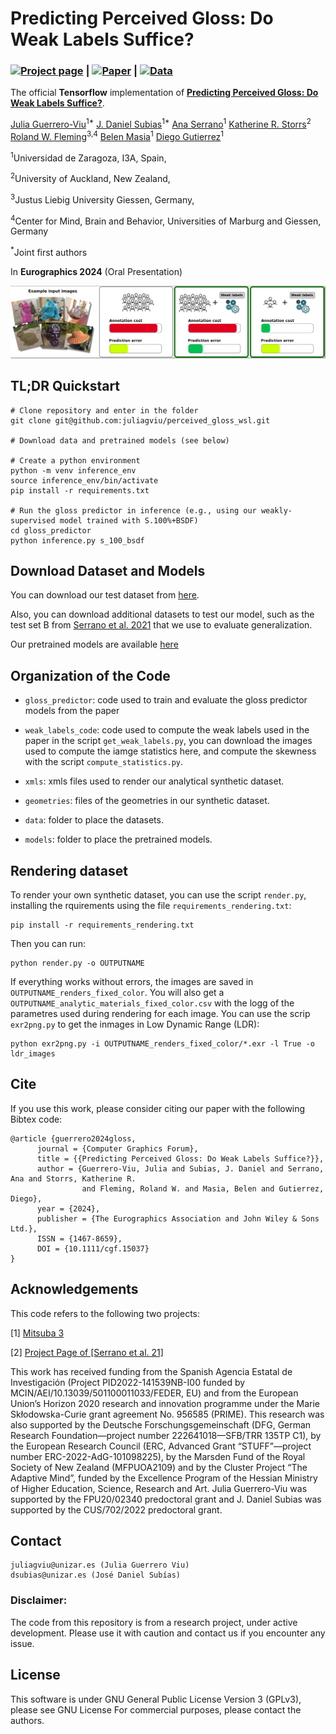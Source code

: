 # Predicting Perceived Gloss: Do Weak Labels Suffice?

### [![Project page](https://img.shields.io/badge/-Project%20page-blue)](https://graphics.unizar.es/projects/perceived_gloss_2024/) | [![Paper](https://img.shields.io/badge/Paper-PDF-red)](https://arxiv.org/pdf/2403.17672.pdf) | [![Data](https://img.shields.io/badge/-Data-yellowgreen)](--)

The official **Tensorflow**  implementation of [**Predicting Perceived Gloss: Do Weak Labels Suffice?**](https://graphics.unizar.es/projects/perceived_gloss_2024/). 

[Julia Guerrero-Viu](http://webdiis.unizar.es/~juliagv/)<sup>1*</sup>
[J. Daniel Subias](https://dsubias.github.io/#about)<sup>1*</sup>
[Ana Serrano](https://ana-serrano.github.io/)<sup>1</sup>
[Katherine R. Storrs](https://www.katestorrs.com/#about)<sup>2</sup>
[Roland W. Fleming](https://www.allpsych.uni-giessen.de/fleminglab/)<sup>3,4</sup>
[Belen Masia](http://webdiis.unizar.es/~bmasia/)<sup>1</sup>
[Diego Gutierrez](http://giga.cps.unizar.es/~diegog/)<sup>1</sup>

<sup>1</sup>Universidad de Zaragoza, I3A, Spain, 

<sup>2</sup>University of Auckland, New Zealand, 

<sup>3</sup>Justus Liebig University Giessen, Germany, 

<sup>4</sup>Center for Mind, Brain and Behavior, Universities of Marburg and Giessen, Germany

<sup>*</sup>Joint first authors


In **Eurographics 2024** (Oral Presentation)

<img src='imgs/teaser.png'/>

## TL;DR Quickstart
```
# Clone repository and enter in the folder
git clone git@github.com:juliagviu/perceived_gloss_wsl.git

# Download data and pretrained models (see below)

# Create a python environment
python -m venv inference_env
source inference_env/bin/activate
pip install -r requirements.txt

# Run the gloss predictor in inference (e.g., using our weakly-supervised model trained with S.100%+BSDF)
cd gloss_predictor
python inference.py s_100_bsdf
```

## Download Dataset and Models
You can download our test dataset from [here](https://nas-graphics.unizar.es/s/M6CD8PY4DsrNFmm).

Also, you can download additional datasets to test our model, such as the test set B from [Serrano et al. 2021](https://mig.mpi-inf.mpg.de/) that we use to evaluate generalization.


Our pretrained models are available [here](https://nas-graphics.unizar.es/s/trbfGHdrKRig6D2)

## Organization of the Code
* `gloss_predictor`: code used to train and evaluate the gloss predictor models from the paper

* `weak_labels_code`: code used to compute the weak labels used in the paper in the script `get_weak_labels.py`, you can download the images used to compute the iamge statistics here, and compute the skewness with the script `compute_statistics.py`.

* `xmls`: xmls files used to render our analytical synthetic dataset.

* `geometries`: files of the geometries in our synthetic dataset.

* `data`: folder to place the datasets.

* `models`: folder to place the pretrained models.
 

## Rendering dataset

To render your own synthetic dataset, you can use the script `render.py`, installing the rquirements using the file `requirements_rendering.txt`:

```
pip install -r requirements_rendering.txt
```

Then you can run: 

```
python render.py -o OUTPUTNAME
```

If everything works without errors, the images are saved in `OUTPUTNAME_renders_fixed_color`. You will also get a `OUTPUTNAME_analytic_materials_fixed_color.csv` with the logg of the parametres used during rendering for each image. You can use the scrip `exr2png.py` to get the inmages in Low Dynamic Range (LDR): 

```
python exr2png.py -i OUTPUTNAME_renders_fixed_color/*.exr -l True -o ldr_images
```


## Cite

If you use this work, please consider citing our paper with the following Bibtex code:

```
@article {guerrero2024gloss,
      journal = {Computer Graphics Forum}, 
      title = {{Predicting Perceived Gloss: Do Weak Labels Suffice?}},
      author = {Guerrero-Viu, Julia and Subias, J. Daniel and Serrano, Ana and Storrs, Katherine R. 
                and Fleming, Roland W. and Masia, Belen and Gutierrez, Diego}, 
      year = {2024},
      publisher = {The Eurographics Association and John Wiley & Sons Ltd.}, 
      ISSN = {1467-8659}, 
      DOI = {10.1111/cgf.15037}
}
```

## Acknowledgements

This code refers to the following two projects:

[1] [Mitsuba 3](https://www.mitsuba-renderer.org/)

[2] [Project Page of [Serrano et al. 21]](https://mig.mpi-inf.mpg.de/) 

This work has received funding from the Spanish Agencia Estatal de Investigación (Project PID2022-141539NB-I00 funded by MCIN/AEI/10.13039/501100011033/FEDER, EU) and from the European Union’s Horizon 2020 research and innovation programme under the Marie Skłodowska-Curie grant agreement No. 956585 (PRIME). This research was also supported by the Deutsche Forschungsgemeinschaft (DFG, German Research Foundation—project number 222641018—SFB/TRR 135TP C1), by the European Research Council (ERC, Advanced Grant “STUFF”—project number ERC-2022-AdG-101098225), by the Marsden Fund of the Royal Society of New Zealand (MFPUOA2109) and by the Cluster Project “The Adaptive Mind”, funded by the Excellence Program of the Hessian Ministry of Higher Education, Science, Research and Art. 
Julia Guerrero-Viu was supported by the FPU20/02340 predoctoral grant and J. Daniel Subias was supported by the CUS/702/2022 predoctoral grant.


## Contact

    juliagviu@unizar.es (Julia Guerrero Viu)
    dsubias@unizar.es (José Daniel Subías)

### Disclaimer:
The code from this repository is from a research project, under active development. Please use it with caution and contact us if you encounter any issue.

## License

This software is under GNU General Public License Version 3 (GPLv3), please see GNU License
For commercial purposes, please contact the authors.